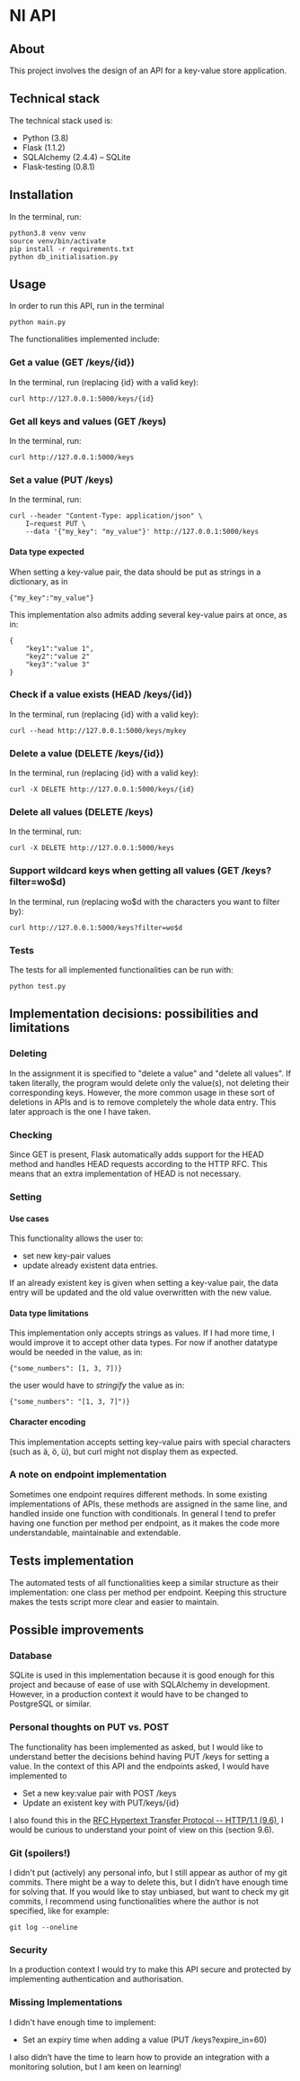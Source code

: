 # NI API


## About

This project involves the design of an API for a key-value store application.


## Technical stack

The technical stack used is:

* Python (3.8)
* Flask (1.1.2)
* SQLAlchemy (2.4.4) – SQLite
* Flask-testing (0.8.1)


## Installation

In the terminal, run:

```
python3.8 venv venv
source venv/bin/activate
pip install -r requirements.txt
python db_initialisation.py
```

## Usage

In order to run this API, run in the terminal

```
python main.py
```

The functionalities implemented include:

### Get a value (GET /keys/{id})

In the terminal, run (replacing {id} with a valid key):

```
curl http://127.0.0.1:5000/keys/{id}
```

### Get all keys and values (GET /keys)

In the terminal, run:

```
curl http://127.0.0.1:5000/keys
```

### Set a value (PUT /keys)

In the terminal, run:

```
curl --header "Content-Type: application/json" \
	I—request PUT \
	--data '{"my_key": "my_value"}' http://127.0.0.1:5000/keys
```

#### Data type expected
When setting a key-value pair, the data should be put as strings in a dictionary, as in
```
{"my_key":"my_value"}
```
This implementation also admits adding several key-value pairs at once, as in:
```
{
	"key1":"value 1",
	"key2":"value 2"
	"key3":"value 3"
}
```

### Check if a value exists (HEAD /keys/{id})

In the terminal, run (replacing {id} with a valid key):

```
curl --head http://127.0.0.1:5000/keys/mykey
```
### Delete a value (DELETE /keys/{id})

In the terminal, run (replacing {id} with a valid key):
```
curl -X DELETE http://127.0.0.1:5000/keys/{id}
```
### Delete all values (DELETE /keys)

In the terminal, run:
```
curl -X DELETE http://127.0.0.1:5000/keys
```
### Support wildcard keys when getting all values (GET /keys?filter=wo$d)

In the terminal, run (replacing wo$d with the characters you want to filter by):
```
curl http://127.0.0.1:5000/keys?filter=wo$d
```
### Tests

The tests for all implemented functionalities can be run with:
```
python test.py
```
## Implementation decisions: possibilities and limitations

### Deleting

In the assignment it is specified to "delete a value" and "delete all values".
If taken literally, the program would delete only the value(s), not deleting their
corresponding keys.
However, the more common usage in these sort of deletions in APIs and is to remove
completely the whole data entry. This later approach is the one I have taken.

### Checking
Since GET is present, Flask automatically adds support for the HEAD method and handles
HEAD requests according to the HTTP RFC.
This means that an extra implementation of HEAD is not necessary.

### Setting

#### Use cases
This functionality allows the user to:
* set new key-pair values
* update already existent data entries.

If an already existent key is given when setting a key-value pair, the data entry will be
updated and the old value overwritten with the new value.

#### Data type limitations
This implementation only accepts strings as values. If I had more time, I would improve it to accept other
data types. For now if another datatype would be needed in the value, as in:
```
{"some_numbers": [1, 3, 7])}
```
the user would have to *stringify* the value as in:
```
{"some_numbers": "[1, 3, 7]")}
```

#### Character encoding
This implementation accepts setting key-value pairs with special characters (such as ä, ö, ü),
but curl might not display them as expected.


### A note on endpoint implementation

Sometimes one endpoint requires different methods.
In some existing implementations of APIs, these methods are assigned in the same line, and
handled inside one function with conditionals.
In general I tend to prefer having one function per method per endpoint,
as it makes the code more understandable, maintainable and extendable.


## Tests implementation

The automated tests of all functionalities keep a similar structure as their implementation:
one class per method per endpoint. Keeping this structure makes the tests script more clear
and easier to maintain.

## Possible improvements

### Database
SQLite is used in this implementation because it is good enough for this project and
because of ease of use with SQLAlchemy in development. However, in a production context
it would have to be changed to PostgreSQL or similar.

### Personal thoughts on PUT vs. POST

The functionality has been implemented as asked, but I would like to understand
better the decisions behind having PUT /keys for setting a value.
In the context of this API and the endpoints asked, I would have implemented to
* Set a new key:value pair with POST /keys
* Update an existent key with PUT/keys/{id}

I also found this in the [RFC Hypertext Transfer Protocol --
HTTP/1.1 (9.6),](https://www.ietf.org/rfc/rfc2068.txt) I would be curious to
understand your point of view on this (section 9.6).

### Git (spoilers!)
I didn't put (actively) any personal info, but I still appear as author of my
git commits. There might be a way to delete this, but I didn’t have enough time
for solving that.
If you would like to stay unbiased, but want to check my git commits, I
recommend using functionalities where the author is not specified, like for
example:
```
git log --oneline
```

### Security
In a production context I would try to make this API secure and protected by
implementing authentication and authorisation.

### Missing Implementations

I didn't have enough time to implement:

* Set an expiry time when adding a value (PUT /keys?expire_in=60)

I also didn’t have the time to learn how to provide an integration with a monitoring solution,
but I am keen on learning!

